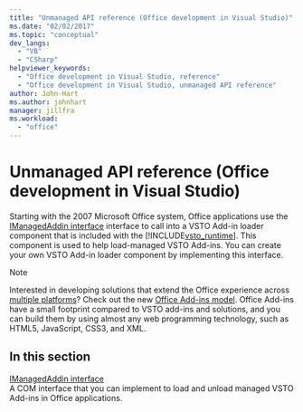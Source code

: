 ```yaml
---
title: "Unmanaged API reference (Office development in Visual Studio)"
ms.date: "02/02/2017"
ms.topic: "conceptual"
dev_langs: 
  - "VB"
  - "CSharp"
helpviewer_keywords: 
  - "Office development in Visual Studio, reference"
  - "Office development in Visual Studio, unmanaged API reference"
author: John-Hart
ms.author: johnhart
manager: jillfra
ms.workload: 
  - "office"
---
```

# Unmanaged API reference (Office development in Visual Studio)
  Starting with the 2007 Microsoft Office system, Office applications use the [IManagedAddin interface](../vsto/imanagedaddin-interface.md) interface to call into a VSTO Add-in loader component that is included with the [!INCLUDE[vsto_runtime](../vsto/includes/vsto-runtime-md.md)]. This component is used to help load-managed VSTO Add-ins. You can create your own VSTO Add-in loader component by implementing this interface.  
  
> [!NOTE]  
>  Interested in developing solutions that extend the Office experience across [multiple platforms](https://dev.office.com/add-in-availability)? Check out the new [Office Add-ins model](https://dev.office.com/docs/add-ins/overview/office-add-ins). Office Add-ins have a small footprint compared to VSTO add-ins and solutions, and you can build them by using almost any web programming technology, such as HTML5, JavaScript, CSS3, and XML.  
  
## In this section  
 [IManagedAddin interface](../vsto/imanagedaddin-interface.md)  
 A COM interface that you can implement to load and unload managed VSTO Add-ins in Office applications.  
